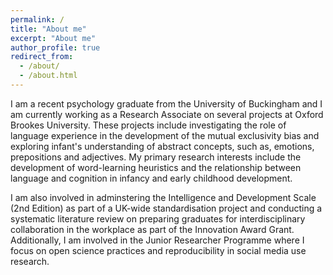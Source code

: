 ```yaml
---
permalink: /
title: "About me"
excerpt: "About me"
author_profile: true
redirect_from: 
  - /about/
  - /about.html
---
```


I am a recent psychology graduate from the University of Buckingham and I am currently working as a Research Associate on several projects at Oxford Brookes University. These projects include investigating the role of language experience in the development of the mutual exclusivity bias and exploring infant's understanding of abstract concepts, such as, emotions, prepositions and adjectives. My primary research interests include the development of word-learning heuristics and the relationship between language and cognition in infancy and early childhood development. 

I am also involved in adminstering the Intelligence and Development Scale (2nd Edition) as part of a UK-wide standardisation project and conducting a systematic literature review on preparing graduates for interdisciplinary collaboration in the workplace as part of the Innovation Award Grant. Additionally, I am involved in the Junior Researcher Programme where I focus on open science practices and reproducibility in social media use research. 
